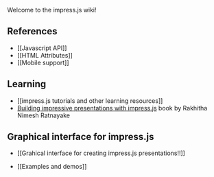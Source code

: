 Welcome to the impress.js wiki!

## References
* [[Javascript API]]
* [[HTML Attributes]]
* [[Mobile support]]

## Learning
* [[impress.js tutorials and other learning resources]]
* [Building impressive presentations with impress.js](http://www.packtpub.com/building-impressive-presentations-with-impressjs/book) book by Rakhitha Nimesh Ratnayake
## Graphical interface for impress.js
* [[Grahical interface for creating impress.js presentations!!]]

* [[Examples and demos]]
